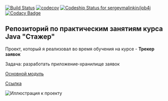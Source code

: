 [![Build Status](https://travis-ci.org/sergeymalinkin/job4j.svg?branch=master)](https://travis-ci.org/sergeymalinkin/job4j)
[![codecov](https://codecov.io/gh/sergeymalinkin/job4j/branch/master/graph/badge.svg)](https://codecov.io/gh/sergeymalinkin/job4j)
[![Codeship Status for sergeymalinkin/job4j](https://app.codeship.com/projects/441bc540-aa40-0137-2fe9-7e6cf44ab6f3/status?branch=master)](https://app.codeship.com/projects/361638)
[![Codacy Badge](https://api.codacy.com/project/badge/Grade/7885285f732c4f948cee2f7255120db9)](https://www.codacy.com/app/sergeymalinkin/job4j?utm_source=github.com&amp;utm_medium=referral&amp;utm_content=sergeymalinkin/job4j&amp;utm_campaign=Badge_Grade)
## **Репозиторий по практическим занятиям курса Java "Стажер"** 

Проект, который я реализовал во время обучения на курсе - **Трекер заявок** 

Задача: 
разработать приложение-хранилище заявок

[Основной модуль](https://github.com/sergeymalinkin/job4j/blob/master/chapter_002/src/main/java/ru/job4j/tracker/StartUI.java)

[Ссылка](https://github.com/sergeymalinkin/job4j/tree/master/chapter_002/src/main/java/ru/job4j/tracker)

![Иллюстрация к проекту](https://github.com/sergeymalinkin/job4j/blob/master/chapter_002/src/main/java/ru/job4j/tracker/Package%20tracker.png)
